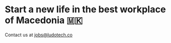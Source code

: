 Start a new life in the best workplace of Macedonia 🇲🇰
=======================
Contact us at jobs@ludotech.co

